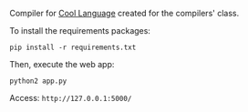 Compiler for [Cool Language](http://theory.stanford.edu/~aiken/software/cool/cool.html) created for the compilers' class.


To install the requirements packages:

`pip install -r requirements.txt`

Then, execute the web app:

`python2 app.py`

Access:
`http://127.0.0.1:5000/`